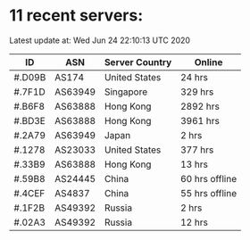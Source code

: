 # 11 recent servers:

Latest update at: Wed Jun 24 22:10:13 UTC 2020

| ID | ASN | Server Country | Online |
| -- | --- | -------------- | ------ |
| #.D09B | AS174 | United States | 24 hrs |
| #.7F1D | AS63949 | Singapore | 329 hrs |
| #.B6F8 | AS63888 | Hong Kong | 2892 hrs |
| #.BD3E | AS63888 | Hong Kong | 3961 hrs |
| #.2A79 | AS63949 | Japan | 2 hrs |
| #.1278 | AS23033 | United States | 377 hrs |
| #.33B9 | AS63888 | Hong Kong | 13 hrs |
| #.59B8 | AS24445 | China | 60 hrs offline |
| #.4CEF | AS4837 | China | 55 hrs offline |
| #.1F2B | AS49392 | Russia | 2 hrs |
| #.02A3 | AS49392 | Russia | 12 hrs |


